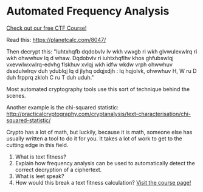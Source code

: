 # Automated Frequency Analysis

[Check out our free CTF Course!](https://academy.hoppersroppers.org/mod/page/view.php?id=610) 

Read this: <https://planetcalc.com/8047/>

Then decrypt this: "Iuhtxhqfb dqdobvlv lv wkh vwxgb ri wkh glvwulexwlrq ri wkh ohwwhuv lq d whaw. Dqdobvlv ri iuhtxhqflhv khos ghfubswlqj vxevwlwxwlrq-edvhg flskhuv xvlqj wkh idfw wkdw vrph ohwwhuv dssdulwlrqv duh ydublqj lq d jlyhq odqjxdjh : lq hqjolvk, ohwwhuv H, W ru D duh frpprq zkloh C ru T duh uduh."

Most automated cryptography tools use this sort of technique behind the scenes. 

Another example is the chi-squared statistic: <http://practicalcryptography.com/cryptanalysis/text-characterisation/chi-squared-statistic/>

Crypto has a lot of math, but luckily, because it is math, someone else has usually written a tool to do it for you. It takes a lot of work to get to the cutting edge in this field.

1. What is text fitness?
2. Explain how frequency analysis can be used to automatically detect the correct decryption of a ciphertext.
3. What is leet speak?
4. How would this break a text fitness calculation?
[Visit the course page!](https://academy.hoppersroppers.org/mod/assign/view.php?id=610) 
